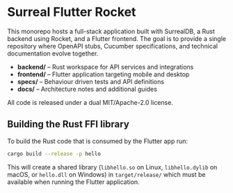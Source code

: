 # Surreal Flutter Rocket

This monorepo hosts a full-stack application built with SurrealDB, a Rust backend using Rocket, and a Flutter frontend.  The goal is to provide a single repository where OpenAPI stubs, Cucumber specifications, and technical documentation evolve together.

- **backend/** – Rust workspace for API services and integrations
- **frontend/** – Flutter application targeting mobile and desktop
- **specs/** – Behaviour driven tests and API definitions
- **docs/** – Architecture notes and additional guides

All code is released under a dual MIT/Apache-2.0 license.

## Building the Rust FFI library

To build the Rust code that is consumed by the Flutter app run:

```bash
cargo build --release -p hello
```

This will create a shared library (`libhello.so` on Linux, `libhello.dylib` on macOS, or `hello.dll` on Windows) in `target/release/` which must be available when running the Flutter application.
